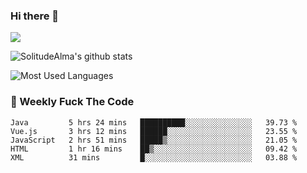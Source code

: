 ### Hi there 👋

<p>
  <a href="https://count.getloli.com/"><img src="https://count.getloli.com/get/@:solitudealma"></a>
</p>

![SolitudeAlma's github stats](https://github-readme-stats.vercel.app/api?username=solitudealma&show_icons=true&theme=radical)

![Most Used Languages](https://github-readme-stats.vercel.app/api/top-langs/?username=solitudealma&layout=compact&hide_border=true&theme=dark)
<!-- ![visitors](https://visitor-badge.glitch.me/badge?page_id=solitudealma.solitudealma.id) -->


### :dart: Weekly Fuck The Code

<!--START_SECTION:waka-->
```text
Java         5 hrs 24 mins   ██████████░░░░░░░░░░░░░░░   39.73 % 
Vue.js       3 hrs 12 mins   ██████░░░░░░░░░░░░░░░░░░░   23.55 % 
JavaScript   2 hrs 51 mins   █████▒░░░░░░░░░░░░░░░░░░░   21.05 % 
HTML         1 hr 16 mins    ██▒░░░░░░░░░░░░░░░░░░░░░░   09.42 % 
XML          31 mins         █░░░░░░░░░░░░░░░░░░░░░░░░   03.88 % 
```
<!--END_SECTION:waka-->
